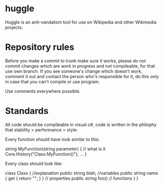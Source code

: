 huggle
======

Huggle is an anti-vandalism tool for use on Wikipedia and other Wikimedia projects.

Repository rules
================

Before you make a commit to trunk make sure it works, please do not commit changes which are work in progress and not compileable, for that use own branch. If you see someone's change which doesn't work, comment it out and contact the person who's responsible for it, do this only in case that you can't compile or use program.

Use comments everywhere possible.

Standards
=========

All code should be compileable in visual c#, code is written in the philophy that stability > performance > style.

Every function should have look similar to this:

string MyFunction(string parameter)
 {
   // what is it
   Core.History("Class.MyFunction()");
   ...
 }
 

Every class should look like:
 

class Class
 { //explanation
    public string blah; //variables
    public string name
    { get { return ""; } } // properties
    public string foo() // functions
 }
 }

